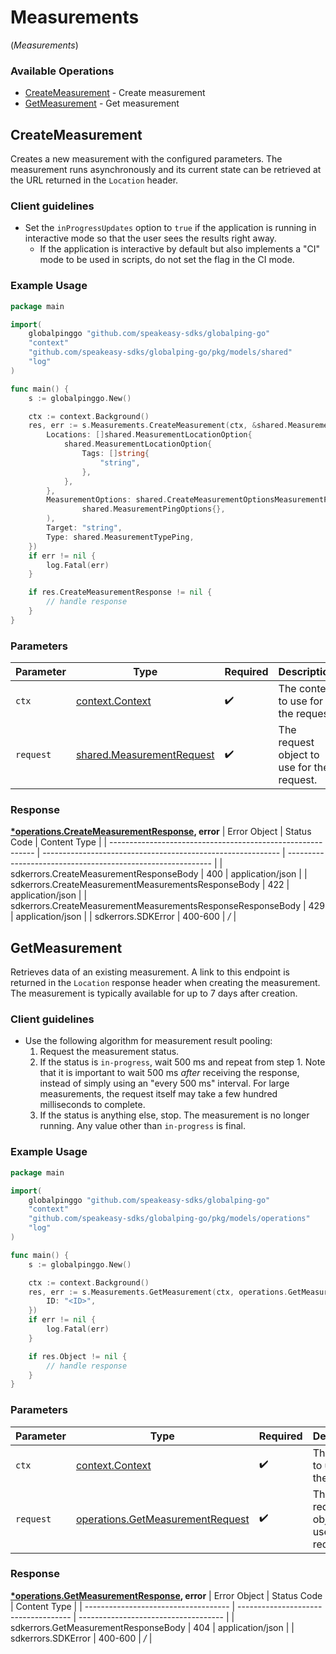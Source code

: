 # Measurements
(*Measurements*)

### Available Operations

* [CreateMeasurement](#createmeasurement) - Create measurement
* [GetMeasurement](#getmeasurement) - Get measurement

## CreateMeasurement

Creates a new measurement with the configured parameters.
The measurement runs asynchronously and its current state can be retrieved
at the URL returned in the `Location` header.

### Client guidelines

- Set the `inProgressUpdates` option to `true` if the application is running in interactive mode so that the user sees the results right away.
  - If the application is interactive by default but also implements a "CI" mode to be used in scripts, do not set the flag in the CI mode.


### Example Usage

```go
package main

import(
	globalpinggo "github.com/speakeasy-sdks/globalping-go"
	"context"
	"github.com/speakeasy-sdks/globalping-go/pkg/models/shared"
	"log"
)

func main() {
    s := globalpinggo.New()

    ctx := context.Background()
    res, err := s.Measurements.CreateMeasurement(ctx, &shared.MeasurementRequest{
        Locations: []shared.MeasurementLocationOption{
            shared.MeasurementLocationOption{
                Tags: []string{
                    "string",
                },
            },
        },
        MeasurementOptions: shared.CreateMeasurementOptionsMeasurementPingOptions(
                shared.MeasurementPingOptions{},
        ),
        Target: "string",
        Type: shared.MeasurementTypePing,
    })
    if err != nil {
        log.Fatal(err)
    }

    if res.CreateMeasurementResponse != nil {
        // handle response
    }
}
```

### Parameters

| Parameter                                                                  | Type                                                                       | Required                                                                   | Description                                                                |
| -------------------------------------------------------------------------- | -------------------------------------------------------------------------- | -------------------------------------------------------------------------- | -------------------------------------------------------------------------- |
| `ctx`                                                                      | [context.Context](https://pkg.go.dev/context#Context)                      | :heavy_check_mark:                                                         | The context to use for the request.                                        |
| `request`                                                                  | [shared.MeasurementRequest](../../pkg/models/shared/measurementrequest.md) | :heavy_check_mark:                                                         | The request object to use for the request.                                 |


### Response

**[*operations.CreateMeasurementResponse](../../pkg/models/operations/createmeasurementresponse.md), error**
| Error Object                                                | Status Code                                                 | Content Type                                                |
| ----------------------------------------------------------- | ----------------------------------------------------------- | ----------------------------------------------------------- |
| sdkerrors.CreateMeasurementResponseBody                     | 400                                                         | application/json                                            |
| sdkerrors.CreateMeasurementMeasurementsResponseBody         | 422                                                         | application/json                                            |
| sdkerrors.CreateMeasurementMeasurementsResponseResponseBody | 429                                                         | application/json                                            |
| sdkerrors.SDKError                                          | 400-600                                                     | */*                                                         |

## GetMeasurement

Retrieves data of an existing measurement.
A link to this endpoint is returned in the `Location` response header when creating the measurement.
The measurement is typically available for up to 7 days after creation.

### Client guidelines

- Use the following algorithm for measurement result pooling:
  1. Request the measurement status.
  2. If the status is `in-progress`, wait 500 ms and repeat from step 1. Note that it is important to wait 500 ms *after* receiving the response, instead of simply using an "every 500 ms" interval. For large measurements, the request itself may take a few hundred milliseconds to complete.
  3. If the status is anything else, stop. The measurement is no longer running. Any value other than `in-progress` is final.


### Example Usage

```go
package main

import(
	globalpinggo "github.com/speakeasy-sdks/globalping-go"
	"context"
	"github.com/speakeasy-sdks/globalping-go/pkg/models/operations"
	"log"
)

func main() {
    s := globalpinggo.New()

    ctx := context.Background()
    res, err := s.Measurements.GetMeasurement(ctx, operations.GetMeasurementRequest{
        ID: "<ID>",
    })
    if err != nil {
        log.Fatal(err)
    }

    if res.Object != nil {
        // handle response
    }
}
```

### Parameters

| Parameter                                                                                | Type                                                                                     | Required                                                                                 | Description                                                                              |
| ---------------------------------------------------------------------------------------- | ---------------------------------------------------------------------------------------- | ---------------------------------------------------------------------------------------- | ---------------------------------------------------------------------------------------- |
| `ctx`                                                                                    | [context.Context](https://pkg.go.dev/context#Context)                                    | :heavy_check_mark:                                                                       | The context to use for the request.                                                      |
| `request`                                                                                | [operations.GetMeasurementRequest](../../pkg/models/operations/getmeasurementrequest.md) | :heavy_check_mark:                                                                       | The request object to use for the request.                                               |


### Response

**[*operations.GetMeasurementResponse](../../pkg/models/operations/getmeasurementresponse.md), error**
| Error Object                         | Status Code                          | Content Type                         |
| ------------------------------------ | ------------------------------------ | ------------------------------------ |
| sdkerrors.GetMeasurementResponseBody | 404                                  | application/json                     |
| sdkerrors.SDKError                   | 400-600                              | */*                                  |
